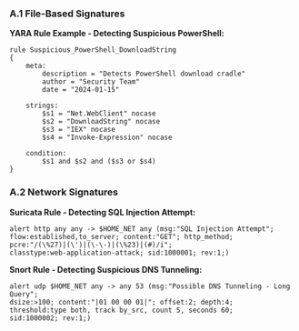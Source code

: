 
### A.1 File-Based Signatures

**YARA Rule Example - Detecting Suspicious PowerShell:**
```yara
rule Suspicious_PowerShell_DownloadString
{
    meta:
        description = "Detects PowerShell download cradle"
        author = "Security Team"
        date = "2024-01-15"
        
    strings:
        $s1 = "Net.WebClient" nocase
        $s2 = "DownloadString" nocase
        $s3 = "IEX" nocase
        $s4 = "Invoke-Expression" nocase
        
    condition:
        $s1 and $s2 and ($s3 or $s4)
}
```

### A.2 Network Signatures

**Suricata Rule - Detecting SQL Injection Attempt:**
```
alert http any any -> $HOME_NET any (msg:"SQL Injection Attempt"; 
flow:established,to_server; content:"GET"; http_method; 
pcre:"/(\%27)|(\')|(\-\-)|(\%23)|(#)/i"; 
classtype:web-application-attack; sid:1000001; rev:1;)
```

**Snort Rule - Detecting Suspicious DNS Tunneling:**
```
alert udp $HOME_NET any -> any 53 (msg:"Possible DNS Tunneling - Long Query"; 
dsize:>100; content:"|01 00 00 01|"; offset:2; depth:4; 
threshold:type both, track by_src, count 5, seconds 60; 
sid:1000002; rev:1;)
```
